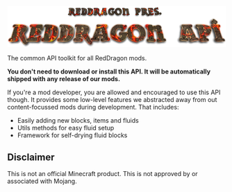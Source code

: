 <p align="center">
<img src="https://raw.githubusercontent.com/TeamRedDragon/RedDragon-API/master/misc/reddragon-api-banner.png">
</p>

The common API toolkit for all RedDragon mods.

**You don't need to download or install this API. It will be automatically shipped with any release of our mods.**

If you're a mod developer, you are allowed and encouraged to use this API though. It provides some low-level features we abstracted away from out content-focussed mods during development. That includes:
* Easily adding new blocks, items and fluids
* Utils methods for easy fluid setup
* Framework for self-drying fluid blocks

## Disclaimer

This is not an official Minecraft product. This is not approved by or associated with Mojang.
